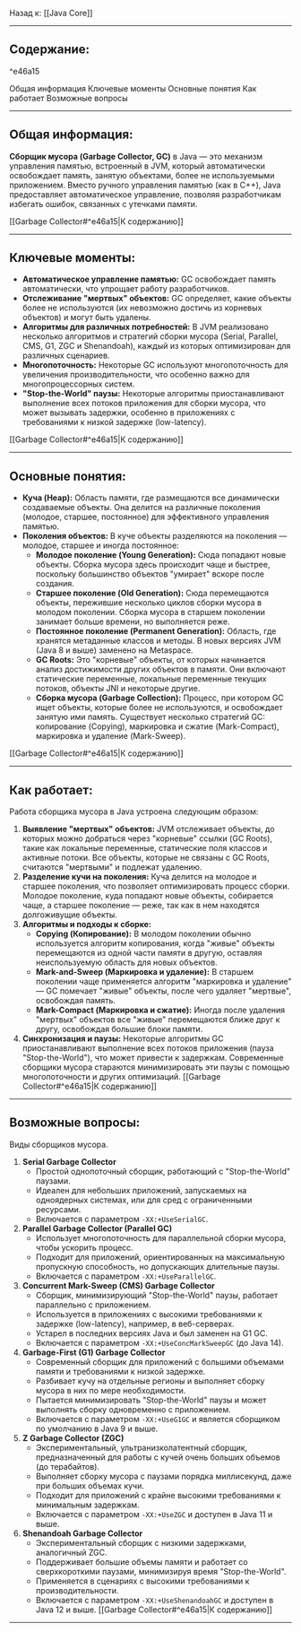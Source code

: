 Назад к: [[Java Core]]

---
## Содержание:

^e46a15

Общая информация
Ключевые моменты
Основные понятия
Как работает
Возможные вопросы

---
## Общая информация:
**Сборщик мусора (Garbage Collector, GC)** в Java — это механизм управления памятью, встроенный в JVM, который автоматически освобождает память, занятую объектами, более не используемыми приложением. Вместо ручного управления памятью (как в C++), Java предоставляет автоматическое управление, позволяя разработчикам избегать ошибок, связанных с утечками памяти.

[[Garbage Collector#^e46a15|К содержанию]]

---
## Ключевые моменты:
- **Автоматическое управление памятью:** GC освобождает память автоматически, что упрощает работу разработчиков.
- **Отслеживание "мертвых" объектов:** GC определяет, какие объекты более не используются (их невозможно достичь из корневых объектов) и могут быть удалены.
- **Алгоритмы для различных потребностей:** В JVM реализовано несколько алгоритмов и стратегий сборки мусора (Serial, Parallel, CMS, G1, ZGC и Shenandoah), каждый из которых оптимизирован для различных сценариев.
- **Многопоточность:** Некоторые GC используют многопоточность для увеличения производительности, что особенно важно для многопроцессорных систем.
- **"Stop-the-World" паузы:** Некоторые алгоритмы приостанавливают выполнение всех потоков приложения для сборки мусора, что может вызывать задержки, особенно в приложениях с требованиями к низкой задержке (low-latency).

[[Garbage Collector#^e46a15|К содержанию]]

---
## Основные понятия:
- **Куча (Heap):** Область памяти, где размещаются все динамически создаваемые объекты. Она делится на различные поколения (молодое, старшее, постоянное) для эффективного управления памятью.
- **Поколения объектов:** В куче объекты разделяются на поколения — молодое, старшее и иногда постоянное:
    - **Молодое поколение (Young Generation):** Сюда попадают новые объекты. Сборка мусора здесь происходит чаще и быстрее, поскольку большинство объектов "умирает" вскоре после создания.
    - **Старшее поколение (Old Generation):** Сюда перемещаются объекты, пережившие несколько циклов сборки мусора в молодом поколении. Сборка мусора в старшем поколении занимает больше времени, но выполняется реже.
    - **Постоянное поколение (Permanent Generation):** Область, где хранятся метаданные классов и методы. В новых версиях JVM (Java 8 и выше) заменено на Metaspace.
	- **GC Roots:** Это "корневые" объекты, от которых начинается анализ достижимости других объектов в памяти. Они включают статические переменные, локальные переменные текущих потоков, объекты JNI и некоторые другие.
	- **Сборка мусора (Garbage Collection):** Процесс, при котором GC ищет объекты, которые более не используются, и освобождает занятую ими память. Существует несколько стратегий GC: копирование (Copying), маркировка и сжатие (Mark-Compact), маркировка и удаление (Mark-Sweep).

[[Garbage Collector#^e46a15|К содержанию]]

---
## Как работает:
Работа сборщика мусора в Java устроена следующим образом:
1. **Выявление "мертвых" объектов:** JVM отслеживает объекты, до которых можно добраться через "корневые" ссылки (GC Roots), такие как локальные переменные, статические поля классов и активные потоки. Все объекты, которые не связаны с GC Roots, считаются "мертвыми" и подлежат удалению.
2. **Разделение кучи на поколения:** Куча делится на молодое и старшее поколения, что позволяет оптимизировать процесс сборки. Молодое поколение, куда попадают новые объекты, собирается чаще, а старшее поколение — реже, так как в нем находятся долгоживущие объекты.
3. **Алгоритмы и подходы к сборке:**
    - **Copying (Копирование):** В молодом поколении обычно используется алгоритм копирования, когда "живые" объекты перемещаются из одной части памяти в другую, оставляя неиспользуемую область для новых объектов.
    - **Mark-and-Sweep (Маркировка и удаление):** В старшем поколении чаще применяется алгоритм "маркировка и удаление" — GC помечает "живые" объекты, после чего удаляет "мертвые", освобождая память.
    - **Mark-Compact (Маркировка и сжатие):** Иногда после удаления "мертвых" объектов все "живые" перемещаются ближе друг к другу, освобождая большие блоки памяти.
4. **Синхронизация и паузы:** Некоторые алгоритмы GC приостанавливают выполнение всех потоков приложения (пауза "Stop-the-World"), что может привести к задержкам. Современные сборщики мусора стараются минимизировать эти паузы с помощью многопоточности и других оптимизаций.
[[Garbage Collector#^e46a15|К содержанию]]

---
## Возможные вопросы:
Виды сборщиков мусора.

1. **Serial Garbage Collector**
    - Простой однопоточный сборщик, работающий с "Stop-the-World" паузами.
    - Идеален для небольших приложений, запускаемых на одноядерных системах, или для сред с ограниченными ресурсами.
    - Включается с параметром `-XX:+UseSerialGC`.
2. **Parallel Garbage Collector (Parallel GC)**
    - Использует многопоточность для параллельной сборки мусора, чтобы ускорить процесс.
    - Подходит для приложений, ориентированных на максимальную пропускную способность, но допускающих длительные паузы.
    - Включается с параметром `-XX:+UseParallelGC`.
3. **Concurrent Mark-Sweep (CMS) Garbage Collector**
    - Сборщик, минимизирующий "Stop-the-World" паузы, работает параллельно с приложением.
    - Используется в приложениях с высокими требованиями к задержке (low-latency), например, в веб-серверах.
    - Устарел в последних версиях Java и был заменен на G1 GC.
    - Включается с параметром `-XX:+UseConcMarkSweepGC` (до Java 14).
4. **Garbage-First (G1) Garbage Collector**
    - Современный сборщик для приложений с большими объемами памяти и требованиями к низкой задержке.
    - Разбивает кучу на отдельные регионы и выполняет сборку мусора в них по мере необходимости.
    - Пытается минимизировать "Stop-the-World" паузы и может выполнять сборку одновременно с приложением.
    - Включается с параметром `-XX:+UseG1GC` и является сборщиком по умолчанию в Java 9 и выше.
5. **Z Garbage Collector (ZGC)**
    - Экспериментальный, ультранизколатентный сборщик, предназначенный для работы с кучей очень больших объемов (до терабайтов).
    - Выполняет сборку мусора с паузами порядка миллисекунд, даже при больших объемах кучи.
    - Подходит для приложений с крайне высокими требованиями к минимальным задержкам.
    - Включается с параметром `-XX:+UseZGC` и доступен в Java 11 и выше.
6. **Shenandoah Garbage Collector**
    - Экспериментальный сборщик с низкими задержками, аналогичный ZGC.
    - Поддерживает большие объемы памяти и работает со сверхкороткими паузами, минимизируя время "Stop-the-World".
    - Применяется в сценариях с высокими требованиями к производительности.
    - Включается с параметром `-XX:+UseShenandoahGC` и доступен в Java 12 и выше.
[[Garbage Collector#^e46a15|К содержанию]]

---
